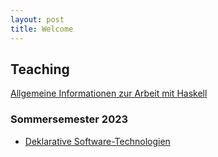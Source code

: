 ```yaml
---
layout: post
title: Welcome
---
```



## Teaching

[Allgemeine Informationen zur Arbeit mit Haskell](haskell.md)


### Sommersemester 2023

- [Deklarative Software-Technologien](2023/declarative-software-technologies.md)
